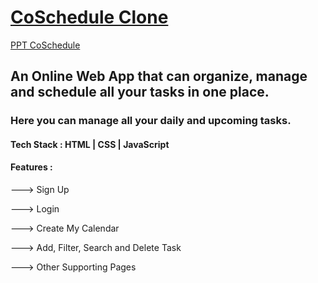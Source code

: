 # [CoSchedule Clone](https://akashkmt.github.io/coSchedule-Clone/)
[PPT CoSchedule](https://docs.google.com/presentation/d/1G8L2W37NY-4VmJ0zL_PtmlDSlOAJfSkr/edit?usp=sharing&ouid=108491397321189341775&rtpof=true&sd=true)

<h2>An Online Web App that can organize, manage and schedule all your tasks in one place.</h2>
<h3>Here you can manage all your daily and upcoming tasks.</h3>
<h4>Tech Stack : HTML | CSS | JavaScript </h4>
<h4>Features : </h4>
<p>---> Sign Up</p>
<p>---> Login</p>
<p>---> Create My Calendar</p>
<p>---> Add, Filter, Search and Delete Task</p>
<p>---> Other Supporting Pages</p>

